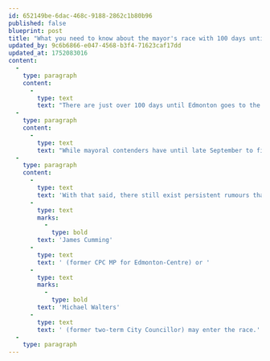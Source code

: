 ```yaml
---
id: 652149be-6dac-468c-9188-2862c1b80b96
published: false
blueprint: post
title: "What you need to know about the mayor's race with 100 days until the election"
updated_by: 9c6b6866-e047-4568-b3f4-71623caf17dd
updated_at: 1752083016
content:
  -
    type: paragraph
    content:
      -
        type: text
        text: "There are just over 100 days until Edmonton goes to the poll to elect a new mayor (and councillors and school trustees). Here's what you need to know about the Mayor's race."
  -
    type: paragraph
    content:
      -
        type: text
        text: "While mayoral contenders have until late September to file their nomination paperwork, with just over 3 months until election day, conventional knowledge says that unless a big name contender enters the ring very, very soon, we're unlikely to see anyone else join."
  -
    type: paragraph
    content:
      -
        type: text
        text: 'With that said, there still exist persistent rumours that '
      -
        type: text
        marks:
          -
            type: bold
        text: 'James Cumming'
      -
        type: text
        text: ' (former CPC MP for Edmonton-Centre) or '
      -
        type: text
        marks:
          -
            type: bold
        text: 'Michael Walters'
      -
        type: text
        text: ' (former two-term City Councillor) may enter the race.'
  -
    type: paragraph
---
```

